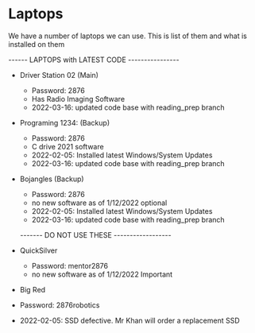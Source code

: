 
# Laptops
We have a number of laptops we can use.  This is list of them and what is installed on them

------ LAPTOPS with LATEST CODE ----------------
- Driver Station 02 (Main)
  - Password: 2876 
  - Has Radio Imaging Software  
  - 2022-03-16: updated code base with reading_prep branch
 
- Programing 1234: (Backup)
  - Password: 2876
  - C drive 2021 software
  - 2022-02-05: Installed latest Windows/System Updates
  - 2022-03-16: updated code base with reading_prep branch
 
- Bojangles (Backup)
  - Password: 2876 
  - no new software as of 1/12/2022 optional
  - 2022-02-05: Installed latest Windows/System Updates
  - 2022-03-16: updated code base with reading_prep branch


  
  ------- DO NOT USE THESE  ------------------  
  
- QuickSilver 
  - Password: mentor2876 
  - no new software as of 1/12/2022 Important
 - Big Red 
  - Password: 2876robotics
  - 2022-02-05: SSD defective. Mr Khan will order a replacement SSD
